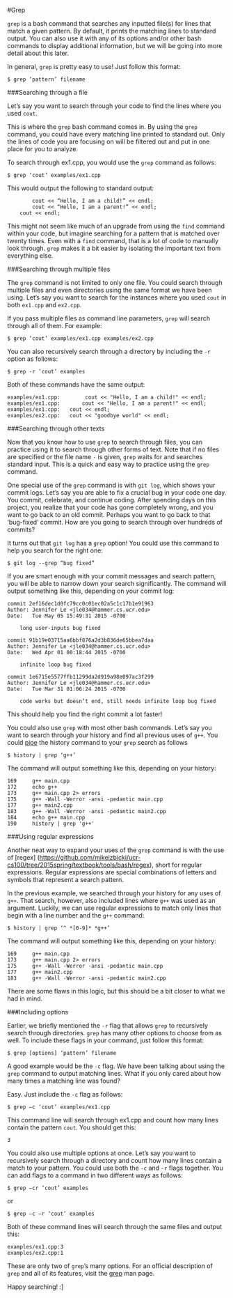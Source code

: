 #Grep

`grep` is a bash command that searches any inputted file(s) for lines that match a given pattern.
By default, it prints the matching lines to standard output.
You can also use it with any of its options and/or other bash commands to display additional information, but we will be going into more detail about this later.

In general, `grep` is pretty easy to use!
Just follow this format:

```
$ grep ‘pattern’ filename
```

###Searching through a file

Let’s say you want to search through your code to find the lines where you used `cout`.
  
This is where the `grep` bash command comes in.
By using the `grep` command, you could have every matching line printed to standard out.
Only the lines of code you are focusing on will be filtered out and put in one place for you to analyze.

To search through ex1.cpp, you would use the `grep` command as follows:

```
$ grep ‘cout’ examples/ex1.cpp
```

This would output the following to standard output:

```
		cout << “Hello, I am a child!” << endl;
		cout << “Hello, I am a parent!” << endl;
	cout << endl;
```

This might not seem like much of an upgrade from using the `find` command within your code, but imagine searching for a pattern that is matched over twenty times.
Even with a `find` command, that is a lot of code to manually look through. 
`grep` makes it a bit easier by isolating the important text from everything else.

###Searching through multiple files

The `grep` command is not limited to only one file.
You could search through multiple files and even directories using the same format we have been using.
Let’s say you want to search for the instances where you used `cout` in both `ex1.cpp` and `ex2.cpp`.

If you pass multiple files as command line parameters, `grep` will search through all of them.
For example:

``` 
$ grep ‘cout’ examples/ex1.cpp examples/ex2.cpp
```

You can also recursively search through a directory by including the `-r` option as follows:

```
$ grep -r ‘cout’ examples
```

Both of these commands have the same output:

```
examples/ex1.cpp:		 cout << "Hello, I am a child!" << endl;
examples/ex1.cpp:		cout << "Hello, I am a parent!" << endl;
examples/ex1.cpp:	cout << endl;
examples/ex2.cpp:	cout << "goodbye world" << endl;
``` 

###Searching through other texts

Now that you know how to use `grep` to search through files, you can practice using it to search through other forms of text.
Note that if no files are specified or the file name `-` is given, `grep` waits for and searches standard input.
This is a quick and easy way to practice using the `grep` command. 

One special use of the `grep` command is with `git log`, which shows your commit logs.
Let’s say you are able to fix a crucial bug in your code one day.
You commit, celebrate, and continue coding.
After spending days on this project, you realize that your code has gone completely wrong, and you want to go back to an old commit.
Perhaps you want to go back to that ‘bug-fixed’ commit.
How are you going to search through over hundreds of commits?

It turns out that `git log` has a `grep` option!
You could use this command to help you search for the right one:

```
$ git log --grep “bug fixed”
```

If you are smart enough with your commit messages and search pattern, you will be able to narrow down your search significantly.
The command will output something like this, depending on your commit log:

```
commit 2ef16dec1d0fc79cc0c01ec02a5c1c17b1e91963
Author: Jennifer Le <jle034@hammer.cs.ucr.edu>
Date:   Tue May 05 15:49:31 2015 -0700

    long user-inputs bug fixed

commit 91b19e03715aa6bbf876a2d3b836de65bbea7daa
Author: Jennifer Le <jle034@hammer.cs.ucr.edu>
Date:   Wed Apr 01 00:18:44 2015 -0700

    infinite loop bug fixed

commit 1e6715e5577ffb11299da2d919a98e097ac3f299
Author: Jennifer Le <jle034@hammer.cs.ucr.edu>
Date:   Tue Mar 31 01:06:24 2015 -0700

    code works but doesn’t end, still needs infinite loop bug fixed
```

This should help you find the right commit a lot faster!

You could also use `grep` with most other bash commands.
Let’s say you want to search through your history and find all previous uses of `g++`.
You could [pipe](https://github.com/mikeizbicki/ucr-cs100/blob/34313e7bcb17e572b7a30adc6b8b600dc4ce265f/videos/syscalls-detailed.md) the history command to your `grep` search as follows

```
$ history | grep ‘g++’
```

The command will output something like this, depending on your history:

```
169     g++ main.cpp
172     echo g++
173     g++ main.cpp 2> errors
175     g++ -Wall -Werror -ansi -pedantic main.cpp
177     g++ main2.cpp
183     g++ -Wall -Werror -ansi -pedantic main2.cpp
184     echo g++ main.cpp
190     history | grep 'g++'
```

###Using regular expressions

Another neat way to expand your uses of the `grep` command is with the use of [regex] (https://github.com/mikeizbicki/ucr-cs100/tree/2015spring/textbook/tools/bash/regex), short for regular expressions.
Regular expressions are special combinations of letters and symbols that represent a search pattern.

In the previous example, we searched through your history for any uses of `g++`.
That search, however, also included lines where `g++` was used as an argument.
Luckily, we can use regular expressions to match only lines that begin with a line number and the `g++` command:

```
$ history | grep ‘^ *[0-9]* *g++’
```

The command will output something like this, depending on your history:

```
169     g++ main.cpp
173     g++ main.cpp 2> errors
175     g++ -Wall -Werror -ansi -pedantic main.cpp
177     g++ main2.cpp
183     g++ -Wall -Werror -ansi -pedantic main2.cpp
```

There are some flaws in this logic, but this should be a bit closer to what we had in mind.



###Including options

Earlier, we briefly mentioned the `-r` flag that allows `grep` to recursively search through directories.
`grep` has many other options to choose from as well. 
To include these flags in your command, just follow this format:

```
$ grep [options] ‘pattern’ filename
```

A good example would be the `-c` flag. 
We have been talking about using the `grep` command to output matching lines.
What if you only cared about how many times a matching line was found?

Easy. 
Just include the `-c` flag as follows:

```
$ grep –c ‘cout’ examples/ex1.cpp
```

This command line will search through ex1.cpp and count how many lines contain the pattern `cout`.
You should get this:

```
3
```
You could also use multiple options at once.
Let’s say you want to recursively search through a directory and count how many lines contain a match to your pattern.
You could use both the `-c` and `-r` flags together.
You can add flags to a command in two different ways as follows:

```
$ grep –cr ‘cout’ examples
```
or 
```
$ grep –c –r ‘cout’ examples
```

Both of these command lines will search through the same files and output this:

```
examples/ex1.cpp:3
examples/ex2.cpp:1
```

These are only two of `grep`’s many options.
For an official description of `grep` and all of its features, visit the [grep](http://linux.die.net/man/1/grep) man page.

Happy searching! :]
